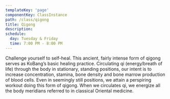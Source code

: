 ```yaml
---
templateKey: 'page'
componentKey: ClassInstance
path: /class/qigong
title: Qigong
description:
schedule:  
  day: Tuesday & Friday
  time: 7:00 PM - 8:00 PM
---
```


<p>Challenge yourself to self-heal. This ancient, fairly intense form of qigong serves as KoBang’s basic healing practice. Circulating qi (energy/breath of life) through the body in stationary, standing positions, our intent is to increase concentration, stamina, bone density and bone marrow production of blood cells. Even in seemingly still positions, we attain a perspiring workout doing this form of qigong. When we circulates qi, we energize all the body meridians referred to in classical Oriental medicine.</p>
